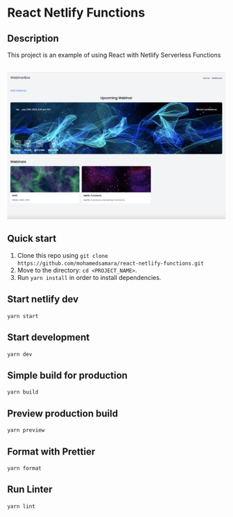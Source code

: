 # React Netlify Functions

## Description

This project is an example of using React with Netlify Serverless Functions

<br />
<img src='public/images/ui.png'/>
<br />

## Quick start

1.  Clone this repo using `git clone https://github.com/mohamedsamara/react-netlify-functions.git`
2.  Move to the directory: `cd <PROJECT_NAME>`.<br />
3.  Run `yarn install` in order to install dependencies.<br />

## Start netlify dev

```
yarn start
```

## Start development

```
yarn dev
```

## Simple build for production

```
yarn build
```

## Preview production build

```
yarn preview
```

## Format with Prettier

```
yarn format
```

## Run Linter

```
yarn lint
```
